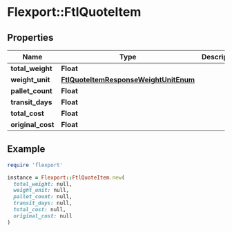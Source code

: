 # Flexport::FtlQuoteItem

## Properties

| Name | Type | Description | Notes |
| ---- | ---- | ----------- | ----- |
| **total_weight** | **Float** |  | [optional] |
| **weight_unit** | [**FtlQuoteItemResponseWeightUnitEnum**](FtlQuoteItemResponseWeightUnitEnum.md) |  | [optional] |
| **pallet_count** | **Float** |  |  |
| **transit_days** | **Float** |  |  |
| **total_cost** | **Float** |  |  |
| **original_cost** | **Float** |  | [optional] |

## Example

```ruby
require 'flexport'

instance = Flexport::FtlQuoteItem.new(
  total_weight: null,
  weight_unit: null,
  pallet_count: null,
  transit_days: null,
  total_cost: null,
  original_cost: null
)
```

